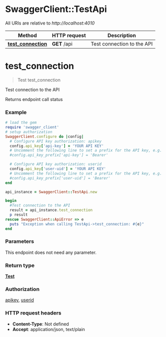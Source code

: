 # SwaggerClient::TestApi

All URIs are relative to *http://localhost:4010*

Method | HTTP request | Description
------------- | ------------- | -------------
[**test_connection**](TestApi.md#test_connection) | **GET** /api | Test connection to the API

# **test_connection**
> Test test_connection

Test connection to the API

Returns endpoint call status

### Example
```ruby
# load the gem
require 'swagger_client'
# setup authorization
SwaggerClient.configure do |config|
  # Configure API key authorization: apikey
  config.api_key['api-key'] = 'YOUR API KEY'
  # Uncomment the following line to set a prefix for the API key, e.g. 'Bearer' (defaults to nil)
  #config.api_key_prefix['api-key'] = 'Bearer'

  # Configure API key authorization: userid
  config.api_key['user-uid'] = 'YOUR API KEY'
  # Uncomment the following line to set a prefix for the API key, e.g. 'Bearer' (defaults to nil)
  #config.api_key_prefix['user-uid'] = 'Bearer'
end

api_instance = SwaggerClient::TestApi.new

begin
  #Test connection to the API
  result = api_instance.test_connection
  p result
rescue SwaggerClient::ApiError => e
  puts "Exception when calling TestApi->test_connection: #{e}"
end
```

### Parameters
This endpoint does not need any parameter.

### Return type

[**Test**](Test.md)

### Authorization

[apikey](../README.md#apikey), [userid](../README.md#userid)

### HTTP request headers

 - **Content-Type**: Not defined
 - **Accept**: application/json, text/plain




